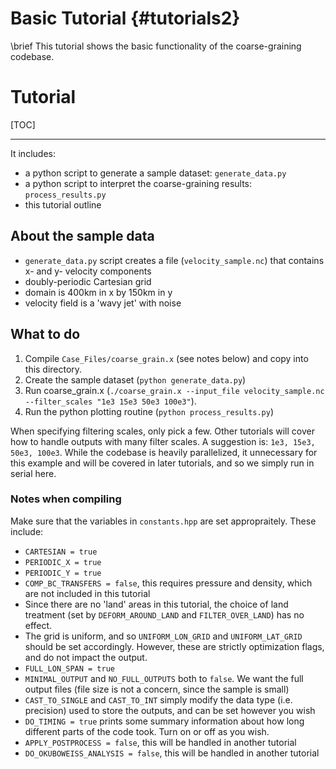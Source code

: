 # Basic Tutorial {#tutorials2}

\brief This tutorial shows the basic functionality of the coarse-graining codebase.

# Tutorial
[TOC]

---

It includes:
- a python script to generate a sample dataset: `generate_data.py`
- a python script to interpret the coarse-graining results: `process_results.py`
- this tutorial outline

## About the sample data
 
 - `generate_data.py` script creates a file (`velocity_sample.nc`) that contains x- and y- velocity components
 - doubly-periodic Cartesian grid
 - domain is 400km in x by 150km in y
 - velocity field is a 'wavy jet' with noise

## What to do

1. Compile `Case_Files/coarse_grain.x` (see notes below) and copy into this directory.
2. Create the sample dataset (`python generate_data.py`)
3. Run coarse_grain.x (`./coarse_grain.x --input_file velocity_sample.nc --filter_scales "1e3 15e3 50e3 100e3"`). 
4. Run the python plotting routine (`python process_results.py`)

When specifying filtering scales, only pick a few. Other tutorials will cover how to handle outputs with many filter scales. A suggestion is: `1e3, 15e3, 50e3, 100e3`.
While the codebase is heavily parallelized, it unnecessary for this example and will be covered in later tutorials, and so we simply run in serial here.

### Notes when compiling

Make sure that the variables in `constants.hpp` are set appropraitely. These include:
- `CARTESIAN = true`
- `PERIODIC_X = true`
- `PERIODIC_Y = true`
- `COMP_BC_TRANSFERS = false`, this requires pressure and density, which are not included in this tutorial
- Since there are no 'land' areas in this tutorial, the choice of land treatment (set by `DEFORM_AROUND_LAND` and `FILTER_OVER_LAND`) has no effect.
- The grid is uniform, and so `UNIFORM_LON_GRID` and `UNIFORM_LAT_GRID` should be set accordingly. However, these are strictly optimization flags, and do not impact the output.
- `FULL_LON_SPAN = true`
- `MINIMAL_OUTPUT` and `NO_FULL_OUTPUTS` both to `false`. We want the full output files (file size is not a concern, since the sample is small)
- `CAST_TO_SINGLE` and `CAST_TO_INT` simply modify the data type (i.e. precision) used to store the outputs, and can be set however you wish
- `DO_TIMING = true` prints some summary information about how long different parts of the code took. Turn on or off as you wish.
- `APPLY_POSTPROCESS = false`, this will be handled in another tutorial
- `DO_OKUBOWEISS_ANALYSIS = false`, this will be handled in another tutorial
